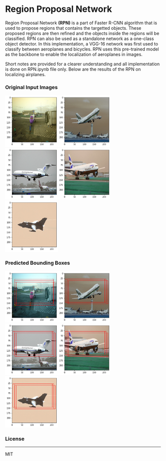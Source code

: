 ﻿# Region Proposal Network 

Region Proposal Network **(RPN)** is a part of Faster R-CNN algorithm that is used to propose regions that contains the targetted objects. These proposed regions are then refined and the objects inside the regions will be classified. RPN can also be used as a standalone network as a one-class object detector. In this implementation, a VGG-16 network was first used to classify between aeroplanes and bicycles. RPN uses this pre-trained model as the backbone to enable the localization of aeroplanes in images.

Short notes are provided for a clearer understanding and all implementation is done on RPN.ipynb file only. Below are the results of the RPN on localizing airplanes.

### Original Input Images 
<img src="readme_images/1.png" width="170"/><img src="readme_images/3.png" width="170"/><img src="readme_images/5.png" width="170"/><img src="readme_images/7.png" width="170"/> <img src="readme_images/9.png" width="170"/>


### Predicted Bounding Boxes
<img src="readme_images/2.png" width="170"/><img src="readme_images/4.png" width="170"/><img src="readme_images/6.png" width="170"/><img src="readme_images/8.png" width="170"/> <img src="readme_images/10.png" width="170"/>

### License
_________
 MIT
